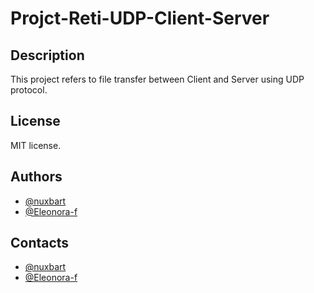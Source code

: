 # Projct-Reti-UDP-Client-Server

## Description
This project refers to file transfer between Client and Server using UDP protocol. 

## License
MIT license.

## Authors
* [@nuxbart](https://github.com/nuxbart)
* [@Eleonora-f](https://github.com/Eleonora-f)

## Contacts
* [@nuxbart](anna.bartolucci@studio.unibo.it)
* [@Eleonora-f](eleonora.falconi@studio.unibo.it)
